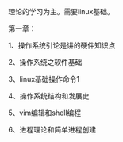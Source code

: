 理论的学习为主。需要linux基础。

第一章： 

1、操作系统引论是讲的硬件知识点

2、操作系统之软件基础

3、linux基础操作命令1  

4、操作系统结构和发展史

5、vim编辑和shell编程

6、进程理论和简单进程创建
